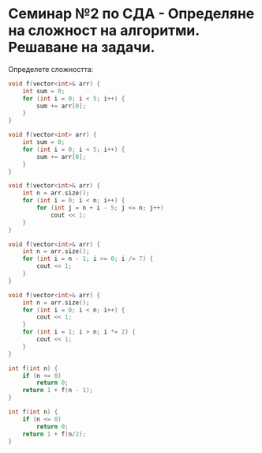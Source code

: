 # Семинар №2 по СДА - Определяне на сложност на алгоритми. Решаване на задачи.

Определете сложността:

```c++
void f(vector<int>& arr) {
    int sum = 0;
    for (int i = 0; i < 5; i++) {
        sum += arr[0];
    }
}
```

```c++
void f(vector<int> arr) {
    int sum = 0;
    for (int i = 0; i < 5; i++) {
        sum += arr[0];
    }
}
```

```c++
void f(vector<int>& arr) {
    int n = arr.size();
    for (int i = 0; i < n; i++) {
        for (int j = n + i - 5; j <= n; j++)
            cout << 1;
    }
}
```

```c++
void f(vector<int>& arr) {
    int n = arr.size();
    for (int i = n - 1; i >= 0; i /= 7) {
        cout << 1;
    }
}
```

```c++
void f(vector<int>& arr) {
    int n = arr.size();
    for (int i = 0; i < n; i++) {
        cout << 1;
    }
    for (int i = 1; i > n; i *= 2) {
        cout << 1;
    }
}
```

```c++
int f(int n) {
    if (n <= 0)
        return 0;
    return 1 + f(n - 1);
}
```

```c++
int f(int n) {
    if (n <= 0)
        return 0;
    return 1 + f(n/2);
}
```
